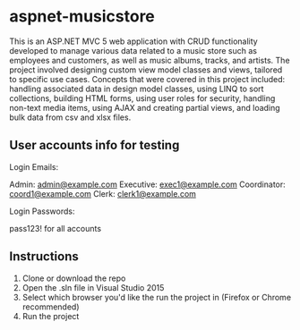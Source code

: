 # aspnet-musicstore

This is an ASP.NET MVC 5 web application with CRUD functionality developed to manage various data related to a music store such as employees and customers, as well as music albums, tracks, and artists. The project involved designing custom view model classes and views, tailored to specific use cases. Concepts that were covered in this project included: handling associated data in design model classes, using LINQ to sort collections, building HTML forms, using user roles for security, handling non-text media items, using AJAX and creating partial views, and loading bulk data from csv and xlsx files. 

## User accounts info for testing

Login Emails:

Admin: admin@example.com
Executive: exec1@example.com
Coordinator: coord1@example.com
Clerk: clerk1@example.com

Login Passwords:

pass123! for all accounts

## Instructions

1. Clone or download the repo
2. Open the .sln file in Visual Studio 2015
3. Select which browser you'd like the run the project in (Firefox or Chrome recommended)
4. Run the project